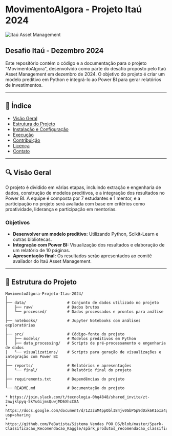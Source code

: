# MovimentoAlgora - Projeto Itaú 2024

![Itaú Asset Management](https://www.itau.com.br/asset-management/images/logo-itaumega.png)

## Desafio Itaú - Dezembro 2024

Este repositório contém o código e a documentação para o projeto "MovimentoAlgora", desenvolvido como parte do desafio proposto pelo Itaú Asset Management em dezembro de 2024. O objetivo do projeto é criar um modelo preditivo em Python e integrá-lo ao Power BI para gerar relatórios de investimentos.

---

## 📑 Índice

- [Visão Geral](#visão-geral)
- [Estrutura do Projeto](#estrutura-do-projeto)
- [Instalação e Configuração](#instalação-e-configuração)
- [Execução](#execução)
- [Contribuição](#contribuição)
- [Licença](#licença)
- [Contato](#contato)

---

## 🔍 Visão Geral

O projeto é dividido em várias etapas, incluindo extração e engenharia de dados, construção de modelos preditivos, e a integração dos resultados no Power BI. A equipe é composta por 7 estudantes e 1 mentor, e a participação no projeto será avaliada com base em critérios como proatividade, liderança e participação em mentorias.

### Objetivos

- **Desenvolver um modelo preditivo:** Utilizando Python, Scikit-Learn e outras bibliotecas.
- **Integração com Power BI:** Visualização dos resultados e elaboração de um relatório de 10 páginas.
- **Apresentação final:** Os resultados serão apresentados ao comitê avaliador do Itaú Asset Management.

---

## 📂 Estrutura do Projeto

```plaintext
MovimentoAlgora-Projeto-Itau-2024/
│
├── data/                  # Conjunto de dados utilizado no projeto
│   ├── raw/               # Dados brutos
│   └── processed/         # Dados processados e prontos para análise
│
├── notebooks/             # Jupyter Notebooks com análises exploratórias
│
├── src/                   # Código-fonte do projeto
│   ├── models/            # Modelos preditivos em Python
│   ├── data_processing/   # Scripts de pré-processamento e engenharia de dados
│   └── visualizations/    # Scripts para geração de visualizações e integração com Power BI
│
├── reports/               # Relatórios e apresentações
│   └── final/             # Relatório final do projeto
│
├── requirements.txt       # Dependências do projeto
│
└── README.md              # Documentação do projeto

* https://join.slack.com/t/tecnologia-0hq4848/shared_invite/zt-2nwjklpyq-5kYuGijmsQuwjMD6XhcC8A
* https://docs.google.com/document/d/1Z3zuM4ppOblI84jv0GbP5p9dDxk6K1oIa4pxC6wmAcY/edit?usp=sharing
* https://github.com/PeBatista/Sistema_Vendas_POO_DS/blob/master/Spark-Classificacao_Recomendacao_Kaggle/spark_produtos_recomendacao_classificacao.ipynb